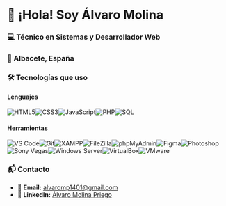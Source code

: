 # 👋 ¡Hola! Soy Álvaro Molina

### 💻 Técnico en Sistemas y Desarrollador Web

### 📍 Albacete, España

### 🛠️ Tecnologías que uso

#### Lenguajes

![HTML5](https://img.shields.io/badge/-HTML5-E34F26?style=flat-square&logo=html5&logoColor=white)![CSS3](https://img.shields.io/badge/-CSS3-1572B6?style=flat-square&logo=css3)![JavaScript](https://img.shields.io/badge/-JavaScript-F7DF1E?style=flat-square&logo=javascript&logoColor=black)![PHP](https://img.shields.io/badge/-PHP-777BB4?style=flat-square&logo=php&logoColor=white)![SQL](https://img.shields.io/badge/-SQL-003B57?style=flat-square&logo=sqlite&logoColor=white)

#### Herramientas

![VS Code](https://img.shields.io/badge/-VS%20Code-007ACC?style=flat-square&logo=visual-studio-code&logoColor=white)![Git](https://img.shields.io/badge/-Git-F05032?style=flat-square&logo=git&logoColor=white)![XAMPP](https://img.shields.io/badge/-XAMPP-FB7A24?style=flat-square&logo=xampp&logoColor=white)![FileZilla](https://img.shields.io/badge/-FileZilla-BF0000?style=flat-square&logo=filezilla&logoColor=white)![phpMyAdmin](https://img.shields.io/badge/-phpMyAdmin-6C78AF?style=flat-square&logo=php&logoColor=white)![Figma](https://img.shields.io/badge/-Figma-F24E1E?style=flat-square&logo=figma&logoColor=white)![Photoshop](https://img.shields.io/badge/-Photoshop-31A8FF?style=flat-square&logo=adobe-photoshop&logoColor=white)![Sony Vegas](https://img.shields.io/badge/-Sony%20Vegas-000000?style=flat-square)![Windows Server](https://img.shields.io/badge/-Windows%20Server-0078D6?style=flat-square&logo=windows&logoColor=white)![VirtualBox](https://img.shields.io/badge/-VirtualBox-183A61?style=flat-square&logo=virtualbox&logoColor=white)![VMware](https://img.shields.io/badge/-VMware-607078?style=flat-square&logo=vmware&logoColor=white)

### 📬 Contacto

- 📧 **Email:** alvaromp1401@gmail.com
- 💼 **LinkedIn:** [Álvaro Molina Priego](https://www.linkedin.com/in/%C3%A1lvaro-molina-priego-24a021200/)

